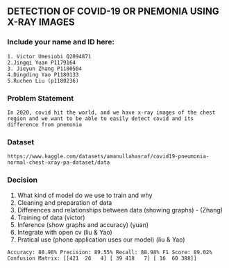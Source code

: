 <!-- @format -->

## DETECTION OF COVID-19 OR PNEMONIA USING X-RAY IMAGES

### Include your name and ID here:

    1. Victor Umesiobi Q2094871
    2.Jingqi Yuan P1179164
    3. Jieyun Zhang P1180504
    4.Dingding Yao P1180133
    5.Ruchen Liu (p1180236)

### Problem Statement

`In 2020, covid hit the world, and we have x-ray images of the chest region and we want to be able to easily detect covid and its difference from pnemonia`

### Dataset

`https://www.kaggle.com/datasets/amanullahasraf/covid19-pneumonia-normal-chest-xray-pa-dataset/data`

### Decision

1.  What kind of model do we use to train and why
2.  Cleaning and preparation of data
3.  Differences and relationships between data (showing graphs) - (Zhang)
4.  Training of data (victor)
5.  Inference (show graphs and accuracy) (yuan)
6.  Integrate with open cv (liu & Yao)
7.  Pratical use (phone application uses our model) (liu & Yao)

`Accuracy: 88.98%
Precision: 89.55%
Recall: 88.98%
F1 Score: 89.02%
Confusion Matrix:
[[421  26   4]
 [ 39 418   7]
 [ 16  60 388]]`
